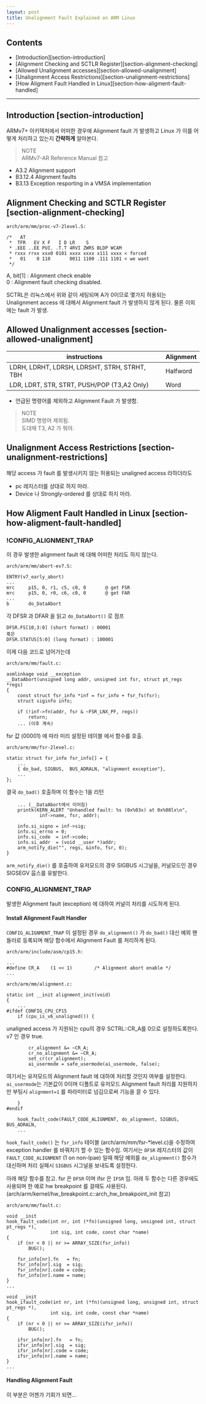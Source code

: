 ```yaml
---
layout: post
title: Unalignment Fault Explained on ARM Linux
---
```



## Contents

* [Introduction][section-introduction]
* [Alignment Checking and SCTLR Register][section-alignment-checking]
* [Allowed Unalignment accesses][section-allowed-unalignment]
* [Unalignment Access Restrictions][section-unalignment-restrictions]
* [How Aligment Fault Handled in Linux][section-how-aligment-fault-handled]

---

## Introduction [section-introduction]

ARMv7+ 아키텍처에서 어떠한 경우에 Alignment fault 가 발생하고 Linux 가 이를 어떻게 처리하고 있는지 **간략하게** 알아본다.

>NOTE  
ARMv7-AR Reference Manual 참고  
 - A3.2 Alignment support  
 - B3.12.4 Alignment faults  
 - B3.13 Exception resporting in a VMSA implementation

## Alignment Checking and SCTLR Register [section-alignment-checking]
	arch/arm/mm/proc-v7-2level.S:
	
	/*   AT                                                                 
	 *  TFR   EV X F   I D LR    S                                          
	 * .EEE ..EE PUI. .T.T 4RVI ZWRS BLDP WCAM                              
 	 * rxxx rrxx xxx0 0101 xxxx xxxx x111 xxxx < forced                     
 	 *   01    0 110       0011 1100 .111 1101 < we want                    
 	 */

A, bit[1] : Alignment check enable  
 0 : Alignment fault checking disabled.

SCTRL은 리눅스에서 위와 같이 세팅되며 A가 0이므로 몇가지 허용되는 Unalignment access 에 대해서 Alignment fault 가 발생하지 않게 된다. 물론 이외에는 fault 가 발생.

## Allowed Unalignment accesses [section-allowed-unalignment]

| instructions                                 | Alignment |
|----------------------------------------------|-----------|
| LDRH, LDRHT, LDRSH, LDRSHT, STRH, STRHT, TBH | Halfword  |
| LDR, LDRT, STR, STRT, PUSH/POP (T3,A2 Only)  | Word      |

* 언급된 명령어를 제외하고 Alignment Fault 가 발생함.

>NOTE  
SIMD 명령어 제외됨.  
도대체 T3, A2 가 뭐야.

## Unalignment Access Restrictions [section-unalignment-restrictions]
해당 access 가 fault 를 발생시키지 않는 허용되는 unaligned access 라하더라도  
* pc 레지스터를 상대로 하지 마라.  
* Device 나 Strongly-ordered 를 상대로 하지 마라.

## How Aligment Fault Handled in Linux [section-how-aligment-fault-handled]
### !CONFIG_ALIGNMENT_TRAP
이 경우 발생한 alignment fault 에 대해 어떠한 처리도 하지 않는다.

	arch/arm/mm/abort-ev7.S:
	
	ENTRY(v7_early_abort)
	...
	mrc		p15, 0, r1, c5, c0, 0		@ get FSR
	mrc		p15, 0, r0, c6, c0, 0		@ get FAR
	...
	b		do_DataAbort

각 DFSR 과 DFAR 을 읽고 `do_DataAbort()` 로 점프  

	DFSR.FS[10,3:0] (short format) : 00001
	혹은
	DFSR.STATUS[5:0] (long format) : 100001

이제 다음 코드로 넘어가는데

	arch/arm/mm/fault.c:
	
	asmlinkage void __exception
	__DataAbort(unsigned long addr, unsigned int fsr, struct pt_regs *regs)
	{
		const struct fsr_info *inf = fsr_info + fsr_fs(fsr);
		struct siginfo info;

		if (!inf->fn(addr, fsr & ~FSR_LNX_PF, regs))
			return;
		... (이후 계속)

fsr 값 (00001) 에 따라 미리 설정된 테이블 에서 함수를 호출.

	arch/arm/mm/fsr-2level.c:

	static struct fsr_info fsr_info[] = {
		...
		{ do_bad, SIGBUS,  BUS_ADRALN, "alignment exception"},
		...
	};

결국 `do_bad()` 호출하며 이 함수는 1을 리턴

		... (__DataAbort에서 이어짐)
		printk(KERN_ALERT "Unhandled fault: %s (0x%03x) at 0x%08lx\n",
				inf->name, fsr, addr);

		info.si_signo = inf->sig;
		info.si_errno = 0;
		info.si_code  = inf->code;
		info.si_addr  = (void __user *)addr;
		arm_notify_die("", regs, &info, fsr, 0);
	}

`arm_notify_die()` 를 호출하여 유저모드의 경우 SIGBUS 시그널을, 커널모드인 경우 SIGSEGV 웁스를 유발한다.

### CONFIG_ALIGNMENT_TRAP
발생한 Alignment fault (exception) 에 대하여 커널이 처리를 시도하게 된다.

#### Install Alignment Fault Handler
`CONFIG_ALIGNMENT_TRAP` 이 설정된 경우 `do_alignment()` 가 `do_bad()` 대신 예외 핸들러로 등록되며 해당 함수에서 Alignment Fault 를 처리하게 된다.

	arch/arm/include/asm/cp15.h:
	
	...
	#define CR_A    (1 << 1)        /* Alignment abort enable */
	...

	arch/arm/mm/alignment.c:
	
	static int __init alignment_init(void)
	{
		...
	#ifdef CONFIG_CPU_CP15
		if (cpu_is_v6_unaligned()) {

unaligned access 가 지원되는 cpu의 경우 SCTRL::CR_A를 0으로 설정하도록한다. v7 인 경우 true.

			cr_alignment &= ~CR_A;
			cr_no_alignment &= ~CR_A;
			set_cr(cr_alignment);
			ai_usermode = safe_usermode(ai_usermode, false);

여기서는 유저모드의 Alignment fault 에 대하여 처리할 것인지 여부를 설정한다.
`ai_usermode`는 기본값이 0이며 디폴트로 유저모드 Alignment fault 처리를 지원하지만 부팅시 `alignment=1` 를 파라미터로 넘김으로써 기능을 끌 수 있다.

		}
	#endif

		hook_fault_code(FAULT_CODE_ALIGNMENT, do_alignment, SIGBUS, BUS_ADRALN,
		...

`hook_fault_code()` 는 `fsr_info` 테이블 (arch/arm/mm/fsr-*level.c)을 수정하여 exception handler 를 바꿔치기 할 수 있는 함수임. 여기서는 `DFSR` 레지스터의 값이 `FAULT_CODE_ALIGNMENT` (1 on non-lpae) 일때 해당 예외를 `do_alignment()` 함수가 대신하며 처리 실패시 `SIGBUS` 시그널을 보내도록 설정한다.

아래 해당 함수를 참고. fsr 은 `DFSR` 이며 ifsr 은 `IFSR` 임. 아래 두 함수는 다른 경우에도 사용되며 한 예로 hw breakpoint 를 걸때도 사용된다. (arch/arm/kernel/hw_breakpoint.c::arch_hw_breakpoint_init 참고)

	arch/arm/mm/fault.c:
	
	void __init
	hook_fault_code(int nr, int (*fn)(unsigned long, unsigned int, struct pt_regs *),
					int sig, int code, const char *name)
	{
		if (nr < 0 || nr >= ARRAY_SIZE(fsr_info))
			BUG();

		fsr_info[nr].fn   = fn;
		fsr_info[nr].sig  = sig;
		fsr_info[nr].code = code;
		fsr_info[nr].name = name;
	}
	...
	
	void __init
	hook_ifault_code(int nr, int (*fn)(unsigned long, unsigned int, struct pt_regs *),
					int sig, int code, const char *name)
	{
		if (nr < 0 || nr >= ARRAY_SIZE(ifsr_info))
			BUG();

		ifsr_info[nr].fn   = fn;
		ifsr_info[nr].sig  = sig;
		ifsr_info[nr].code = code;
		ifsr_info[nr].name = name;
	}
	...

#### Handling Alignment Fault
이 부분은 어젠가 기회가 되면...
